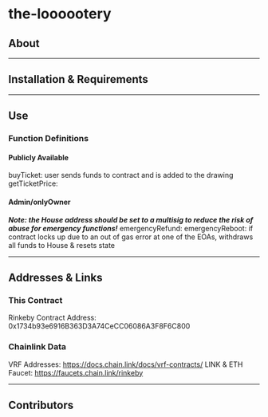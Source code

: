 # the-loooootery

## About


---

## Installation & Requirements


---

## Use

### Function Definitions
#### Publicly Available
buyTicket: user sends funds to contract and is added to the drawing
getTicketPrice: 

#### Admin/onlyOwner 
  ***Note: the House address should be set to a multisig to reduce the risk of abuse for emergency functions!***
emergencyRefund: 
emergencyReboot: if contract locks up due to an out of gas error at one of the EOAs, withdraws all funds to House & resets state


---

## Addresses & Links

### This Contract
Rinkeby Contract Address: 0x1734b93e6916B363D3A74CeCC06086A3F8F6C800

### Chainlink Data
VRF Addresses: https://docs.chain.link/docs/vrf-contracts/
LINK & ETH Faucet: https://faucets.chain.link/rinkeby

---

## Contributors
